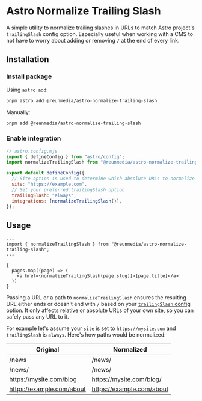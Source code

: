 # Astro Normalize Trailing Slash

A simple utility to normalize trailing slashes in URLs to match Astro project's
`trailingSlash` config option. Especially useful when working with a CMS to not
have to worry about adding or removing `/` at the end of every link.

## Installation

### Install package

Using `astro add`:

```sh
pnpm astro add @reunmedia/astro-normalize-trailing-slash
```

Manually:

```sh
pnpm add @reunmedia/astro-normalize-trailing-slash
```

### Enable integration

```mjs
// astro.config.mjs
import { defineConfig } from "astro/config";
import normalizeTrailingSlash from "@reunmedia/astro-normalize-trailing-slash";

export default defineConfig({
  // Site option is used to determine which absolute URLs to normalize
  site: "https://example.com",
  // Set your preferred trailingSlash option
  trailingSlash: "always",
  integrations: [normalizeTrailingSlash()],
});
```

## Usage

```astro
---
import { normalizeTrailingSlash } from "@reunmedia/astro-normalize-trailing-slash";
---

{
  pages.map((page) => (
    <a href={normalizeTrailingSlash(page.slug)}>{page.title}</a>
  ))
}
```

Passing a URL or a path to `normalizeTrailingSlash` ensures the resulting URL
either ends or doesn't end with `/` based on your [`trailingSlash` config
option](https://docs.astro.build/en/reference/configuration-reference/#trailingslash).
It only affects relative or absolute URLs of your own site, so you can safely
pass any URL to it.

For example let's assume your `site` is set to `https://mysite.com` and
`trailingSlash` is `always`. Here's how paths would be normalized:

| Original                  | Normalized                |
| ------------------------- | ------------------------- |
| /news                     | /news/                    |
| /news/                    | /news/                    |
| https://mysite.com/blog   | https://mysite.com/blog/  |
| https://example.com/about | https://example.com/about |
